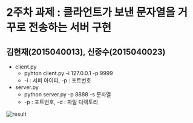 # 2주차 과제 : 클라언트가 보낸 문자열을 거꾸로 전송하는 서버 구현
## 김현재(2015040013), 신중수(2015040023)
 * client.py
    * pyhton client.py -i 127.0.0.1 -p 9999
    * -i : 서퍼 아이피, -p : 포트번호
 * server.py
    * python server.py -p 8888 -s 문자열
    * -p : 포트번호, -d : 파일 디렉토리

![result](/path/to/client_server.jpg)
